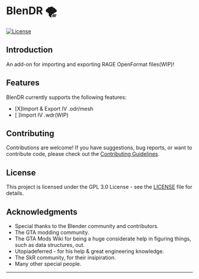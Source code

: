 # BlenDR 🌪️

[![License](https://img.shields.io/badge/license-GPLv3-blue.svg)](LICENSE)

## Introduction

An add-on for importing and exporting RAGE OpenFormat files(WIP)! 


## Features
BlenDR currently supports the following features:

- [X]Import & Export IV .odr/mesh
- [ ]Import IV .wdr(WIP)

## Contributing

Contributions are welcome! If you have suggestions, bug reports, or want to contribute code, please check out the [Contributing Guidelines](CONTRIBUTING.md).

## License

This project is licensed under the GPL 3.0 License - see the [LICENSE](LICENSE) file for details.

## Acknowledgments

- Special thanks to the Blender community and contributors.
- The GTA modding community.
- The GTA Mods Wiki for being a huge considerate help in figuring things, such as data structures, out.
- Utopiadeferred - for his help & great engineering knowledge.
- The SkR community, for their insipiration. 
- Many other special people.


---
